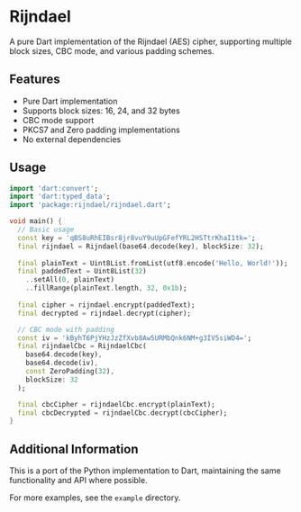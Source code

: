 # Rijndael

A pure Dart implementation of the Rijndael (AES) cipher, supporting multiple block sizes, CBC mode, and various padding schemes.

## Features

- Pure Dart implementation
- Supports block sizes: 16, 24, and 32 bytes
- CBC mode support
- PKCS7 and Zero padding implementations
- No external dependencies

## Usage

```dart
import 'dart:convert';
import 'dart:typed_data';
import 'package:rijndael/rijndael.dart';

void main() {
  // Basic usage
  const key = 'qBS8uRhEIBsr8jr8vuY9uUpGFefYRL2HSTtrKhaI1tk=';
  final rijndael = Rijndael(base64.decode(key), blockSize: 32);
  
  final plainText = Uint8List.fromList(utf8.encode('Hello, World!'));
  final paddedText = Uint8List(32)
    ..setAll(0, plainText)
    ..fillRange(plainText.length, 32, 0x1b);
  
  final cipher = rijndael.encrypt(paddedText);
  final decrypted = rijndael.decrypt(cipher);

  // CBC mode with padding
  const iv = 'kByhT6PjYHzJzZfXvb8Aw5URMbQnk6NM+g3IV5siWD4=';
  final rijndaelCbc = RijndaelCbc(
    base64.decode(key),
    base64.decode(iv),
    const ZeroPadding(32),
    blockSize: 32
  );

  final cbcCipher = rijndaelCbc.encrypt(plainText);
  final cbcDecrypted = rijndaelCbc.decrypt(cbcCipher);
}
```

## Additional Information

This is a port of the Python implementation to Dart, maintaining the same functionality and API where possible.

For more examples, see the `example` directory.